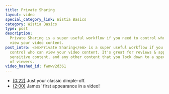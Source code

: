 ```yaml
---
title: Private Sharing
layout: video
special_category_link: Wistia Basics
category: Wistia Basics
type: post
description: 
  Private Sharing is a super useful workflow if you need to control who can
  view your video content.
post_intro: <em>Private Sharing</em> is a super useful workflow if you need to
  control who can view your video content. It's great for reviews & approvals,
  sensitive content, and any other content that you lock down to a specific set
  of viewers.
video_hashed_id: fwnwv2d361
---
```


* <a href="#" class="chapter_link" onclick="wistiaEmbed.time(22).play(); return false;"><i class="icon-play"></i>(0:22)</a> Just your classic dimple-off.
* <a href="#" class="chapter_link" onclick="wistiaEmbed.time(120).play(); return false;"><i class="icon-play"></i>(2:00)</a> James' first appearance in a video!
